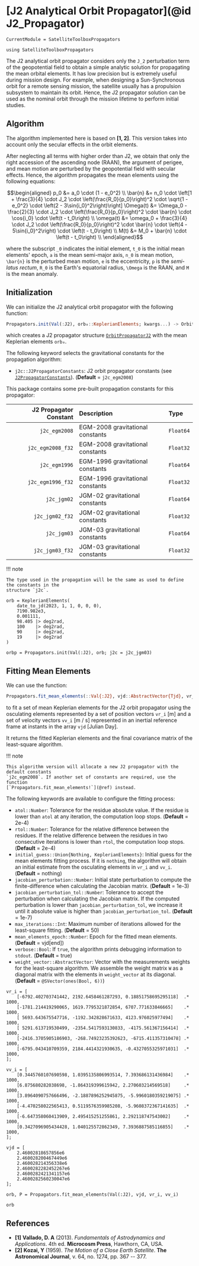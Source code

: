 # [J2 Analytical Orbit Propagator](@id J2_Propagator)

```@meta
CurrentModule = SatelliteToolboxPropagators
```

```@setup j2
using SatelliteToolboxPropagators
```

The J2 analytical orbit propagator considers only the ``J_2`` perturbation term of the
geopotential field to obtain a simple analytic solution for propagating the mean orbital
elements. It has low precision but is extremely useful during mission design. For example,
when designing a Sun-Synchronous orbit for a remote sensing mission, the satellite usually
has a propulsion subsystem to maintain its orbit. Hence, the J2 propagator solution can be
used as the nominal orbit through the mission lifetime to perform initial studies.

## Algorithm

The algorithm implemented here is based on **[1, 2]**. This version takes into account only
the secular effects in the orbit elements.

After neglecting all terms with higher order than J2, we obtain that only the right
accession of the ascending node (RAAN), the argument of perigee, and mean motion are
perturbed by the geopotential field with secular effects. Hence, the algorithm propagates
the mean elements using the following equations:

```math
\begin{aligned}
  p_0 &= a_0 \cdot (1 - e_0^2) \\
  \bar{n} &= n_0 \cdot \left[1 + \frac{3}{4} \cdot J_2 \cdot \left(\frac{R_0}{p_0}\right)^2 \cdot \sqrt{1 - e_0^2} \cdot \left(2 - 3\sin{i_0}^2\right)\right]
  \Omega(t) &= \Omega_0 - \frac{2}{3} \cdot J_2 \cdot \left(\frac{R_0}{p_0}\right)^2 \cdot \bar{n} \cdot \cos{i_0} \cdot \left(t - t_0\right) \\
  \omega(t) &= \omega_0 + \frac{3}{4} \cdot J_2 \cdot \left(\frac{R_0}{p_0}\right)^2 \cdot \bar{n} \cdot \left(4 - 5\sin{i_0}^2\right) \cdot \left(t - t_0\right) \\
  M(t) &= M_0 + \bar{n} \cdot \left(t - t_0\right) \\
\end{aligned}
```

where the subscript ``_0`` indicates the initial element, ``t_0`` is the initial mean
elements' epoch, ``a`` is the mean semi-major axis, ``n_0`` is mean motion, ``\bar{n}`` is
the perturbed mean motion, ``e`` is the eccentricity, ``p`` is the *semi-latus rectum*,
``R_0`` is the Earth's equatorial radius, ``\Omega`` is the RAAN, and ``M`` is the mean
anomaly.

## Initialization

We can initialize the J2 analytical orbit propagator with the following function:

```julia
Propagators.init(Val(:J2), orb₀::KeplerianElements; kwargs...) -> OrbitPropagatorJ2
```

which creates a J2 propagator structure [`OrbitPropagatorJ2`](@ref) with the mean Keplerian
elements `orb₀`.

The following keyword selects the gravitational constants for the propagation algorithm:

- `j2c::J2PropagatorConstants`: J2 orbit propagator constants (see
  [`J2PropagatorConstants`](@ref)). (**Default** = `j2c_egm2008`)

This package contains some pre-built propagation constants for this propagator:

| **J2 Propagator Constant** | **Description**                  | **Type**  |
|---------------------------:|:---------------------------------|:----------|
|              `j2c_egm2008` | EGM-2008 gravitational constants | `Float64` |
|          `j2c_egm2008_f32` | EGM-2008 gravitational constants | `Float32` |
|              `j2c_egm1996` | EGM-1996 gravitational constants | `Float64` |
|          `j2c_egm1996_f32` | EGM-1996 gravitational constants | `Float32` |
|                `j2c_jgm02` | JGM-02 gravitational constants   | `Float64` |
|            `j2c_jgm02_f32` | JGM-02 gravitational constants   | `Float32` |
|                `j2c_jgm03` | JGM-03 gravitational constants   | `Float64` |
|            `j2c_jgm03_f32` | JGM-03 gravitational constants   | `Float32` |

!!! note

    The type used in the propagation will be the same as used to define the constants in the
    structure `j2c`.

```@repl j2
orb = KeplerianElements(
    date_to_jd(2023, 1, 1, 0, 0, 0),
    7190.982e3,
    0.001111,
    98.405 |> deg2rad,
    100    |> deg2rad,
    90     |> deg2rad,
    19     |> deg2rad
)

orbp = Propagators.init(Val(:J2), orb; j2c = j2c_jgm03)
```

## Fitting Mean Elements

We can use the function:

```julia
Propagators.fit_mean_elements(::Val{:J2}, vjd::AbstractVector{Tjd}, vr_i::AbstractVector{Tv}, vv_i::AbstractVector{Tv}; kwargs...) -> KeplerianElements{Float64, Float64}, SMatrix{6, 6, Float64}
```

to fit a set of mean Keplerian elements for the J2 orbit propagator using the osculating
elements represented by a set of position vectors `vr_i` [m] and a set of velocity vectors
`vv_i` [m / s] represented in an inertial reference frame at instants in the array `vjd`
[Julian Day].

It returns the fitted Keplerian elements and the final covariance matrix of the least-square
algorithm.

!!! note

    This algorithm version will allocate a new J2 propagator with the default constants
    `j2c_egm2008`. If another set of constants are required, use the function
    [`Propagators.fit_mean_elements!`](@ref) instead.
    
The following keywords are available to configure the fitting process:

- `atol::Number`: Tolerance for the residue absolute value. If the residue is lower than
    `atol` at any iteration, the computation loop stops.
    (**Default** = 2e-4)
- `rtol::Number`: Tolerance for the relative difference between the residues. If the
    relative difference between the residues in two consecutive iterations is lower than
    `rtol`, the computation loop stops.
    (**Default** = 2e-4)
- `initial_guess::Union{Nothing, KeplerianElements}`: Initial guess for the mean elements
    fitting process. If it is `nothing`, the algorithm will obtain an initial estimate from
    the osculating elements in `vr_i` and `vv_i`.
    (**Default** = nothing)
- `jacobian_perturbation::Number`: Initial state perturbation to compute the
    finite-difference when calculating the Jacobian matrix.
    (**Default** = 1e-3)
- `jacobian_perturbation_tol::Number`: Tolerance to accept the perturbation when calculating
    the Jacobian matrix. If the computed perturbation is lower than
    `jacobian_perturbation_tol`, we increase it until it absolute value is higher than
    `jacobian_perturbation_tol`.
    (**Default** = 1e-7)
- `max_iterations::Int`: Maximum number of iterations allowed for the least-square fitting.
    (**Default** = 50)
- `mean_elements_epoch::Number`: Epoch for the fitted mean elements.
    (**Default** = vjd[end])
- `verbose::Bool`: If `true`, the algorithm prints debugging information to `stdout`.
    (**Default** = true)
- `weight_vector::AbstractVector`: Vector with the measurements weights for the least-square
    algorithm. We assemble the weight matrix `W` as a diagonal matrix with the elements in
    `weight_vector` at its diagonal.
    (**Default** = `@SVector(ones(Bool, 6))`)

```@repl j2
vr_i = [
    [-6792.402703741442, 2192.6458461287293, 0.18851758695295118]  .* 1000,
    [-1781.214419290065, 1619.7795321872854, 6707.771633846665]    .* 1000,
    [ 5693.643675547716, -1192.342828671633, 4123.976025977494]    .* 1000,
    [ 5291.613719530499, -2354.5417593130833, -4175.561367156414]  .* 1000,
    [-2416.3705905186903, -268.74923235392623, -6715.411357310478] .* 1000,
    [-6795.043410709359, 2184.4414321930635, -0.4327055325971031]  .* 1000,
];

vv_i = [
    [0.3445760107690598, 1.0395135806993514, 7.393686131436984]    .* 1000,
    [6.875680282038698, -1.864319399615942, 2.270603214569518]     .* 1000,
    [3.8964090757666496, -2.1887896252945875, -5.9960180359219075] .* 1000,
    [-4.470258022565413, 0.5119576359985208, -5.9608372367141635]  .* 1000,
    [-6.647358060413909, 2.495415251255861, 2.292118747543002]     .* 1000,
    [0.3427096905434428, 1.040125572862349, 7.3936887585116855]    .* 1000,
];

vjd = [
    2.46002818657856e6
    2.460028200467449e6
    2.460028214356338e6
    2.4600282282452267e6
    2.4600282421341157e6
    2.4600282560230047e6
];

orb, P = Propagators.fit_mean_elements(Val(:J2), vjd, vr_i, vv_i)

orb
```

## References

- **[1]** **Vallado, D. A** (2013). *Fundamentals of Astrodynamics and Applications*. 4th
  ed. **Microcosm Press**, Hawthorn, CA, USA.
- **[2]** **Kozai, Y** (1959). *The Motion of a Close Earth Satellite*. **The Astronomical
  Journal**, v. 64, no. 1274, pp. 367 -- 377.
